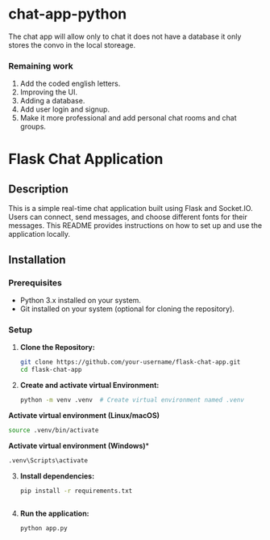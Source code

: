 ﻿# chat-app-python
The chat app will allow only to chat it does not have a database it only stores the convo in the local storeage.

### Remaining work
1. Add the coded english letters.
2. Improving the UI.
3. Adding a database.
4. Add user login and signup.
5. Make it more professional and add personal chat rooms and chat groups.

# Flask Chat Application

## Description

This is a simple real-time chat application built using Flask and Socket.IO. Users can connect, send messages, and choose different fonts for their messages. This README provides instructions on how to set up and use the application locally.

## Installation

### Prerequisites

- Python 3.x installed on your system.
- Git installed on your system (optional for cloning the repository).

### Setup

1. **Clone the Repository:**

   ```bash
   git clone https://github.com/your-username/flask-chat-app.git
   cd flask-chat-app
2. **Create and activate virtual Environment:**
   ```bash
   python -m venv .venv  # Create virtual environment named .venv
**Activate virtual environment (Linux/macOS)**
   ```bash
   source .venv/bin/activate  
   ```
**Activate virtual environment (Windows)***
   ```bash
   .venv\Scripts\activate 
   ```
3. **Install dependencies:**
   ```bash
   pip install -r requirements.txt
 
4. **Run the application:**
   ```bash
   python app.py
